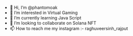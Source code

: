- 👋 Hi, I’m @phantomoak
- 👀 I’m interested in Virtual Gaming 
- 🌱 I’m currently learning Java Script
- 💞️ I’m looking to collaborate on Solana NFT
- 📫 How to reach me my instagram :- raghuveersinh_rajput
<!---
phantomoak/phantomoak is a ✨ special ✨ repository because its `README.md` (this file) appears on your GitHub profile.
You can click the Preview link to take a look at your changes.
--->
